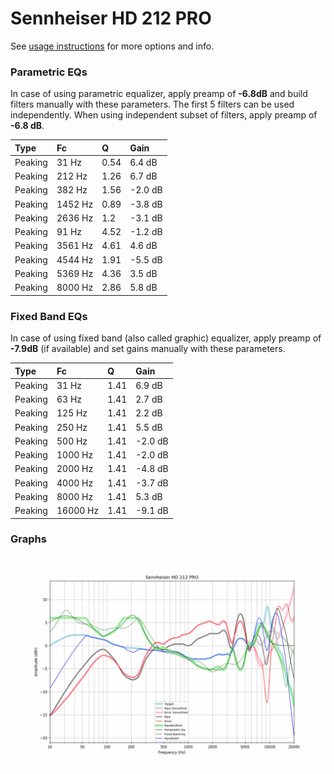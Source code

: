 # Sennheiser HD 212 PRO
See [usage instructions](https://github.com/jaakkopasanen/AutoEq#usage) for more options and info.

### Parametric EQs
In case of using parametric equalizer, apply preamp of **-6.8dB** and build filters manually
with these parameters. The first 5 filters can be used independently.
When using independent subset of filters, apply preamp of **-6.8 dB**.

| Type    | Fc      |    Q | Gain    |
|:--------|:--------|:-----|:--------|
| Peaking | 31 Hz   | 0.54 | 6.4 dB  |
| Peaking | 212 Hz  | 1.26 | 6.7 dB  |
| Peaking | 382 Hz  | 1.56 | -2.0 dB |
| Peaking | 1452 Hz | 0.89 | -3.8 dB |
| Peaking | 2636 Hz | 1.2  | -3.1 dB |
| Peaking | 91 Hz   | 4.52 | -1.2 dB |
| Peaking | 3561 Hz | 4.61 | 4.6 dB  |
| Peaking | 4544 Hz | 1.91 | -5.5 dB |
| Peaking | 5369 Hz | 4.36 | 3.5 dB  |
| Peaking | 8000 Hz | 2.86 | 5.8 dB  |

### Fixed Band EQs
In case of using fixed band (also called graphic) equalizer, apply preamp of **-7.9dB**
(if available) and set gains manually with these parameters.

| Type    | Fc       |    Q | Gain    |
|:--------|:---------|:-----|:--------|
| Peaking | 31 Hz    | 1.41 | 6.9 dB  |
| Peaking | 63 Hz    | 1.41 | 2.7 dB  |
| Peaking | 125 Hz   | 1.41 | 2.2 dB  |
| Peaking | 250 Hz   | 1.41 | 5.5 dB  |
| Peaking | 500 Hz   | 1.41 | -2.0 dB |
| Peaking | 1000 Hz  | 1.41 | -2.0 dB |
| Peaking | 2000 Hz  | 1.41 | -4.8 dB |
| Peaking | 4000 Hz  | 1.41 | -3.7 dB |
| Peaking | 8000 Hz  | 1.41 | 5.3 dB  |
| Peaking | 16000 Hz | 1.41 | -9.1 dB |

### Graphs
![](./Sennheiser%20HD%20212%20PRO.png)